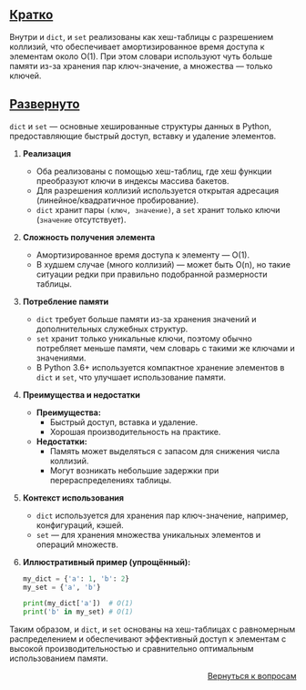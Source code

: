 ## <u>Кратко</u>

Внутри и `dict`, и `set` реализованы как хеш-таблицы с разрешением коллизий, что обеспечивает амортизированное время
доступа к элементам около O(1). При этом словари используют чуть больше памяти из-за хранения пар ключ-значение, а
множества — только ключей.

## <u>Развернуто</u>

`dict` и `set` — основные хешированные структуры данных в Python, предоставляющие быстрый доступ, вставку и удаление
элементов.

1. **Реализация**
    - Оба реализованы с помощью хеш-таблиц, где хеш функции преобразуют ключи в индексы массива бакетов.
    - Для разрешения коллизий используется открытая адресация (линейное/квадратичное пробирование).
    - `dict` хранит пары `(ключ, значение)`, а `set` хранит только ключи (`значение` отсутствует).

2. **Сложность получения элемента**
    - Амортизированное время доступа к элементу — O(1).
    - В худшем случае (много коллизий) — может быть O(n), но такие ситуации редки при правильно подобранной размерности
      таблицы.

3. **Потребление памяти**
    - `dict` требует больше памяти из-за хранения значений и дополнительных служебных структур.
    - `set` хранит только уникальные ключи, поэтому обычно потребляет меньше памяти, чем словарь с такими же ключами и
      значениями.
    - В Python 3.6+ используется компактное хранение элементов в `dict` и `set`, что улучшает использование памяти.

4. **Преимущества и недостатки**
    - **Преимущества:**
        - Быстрый доступ, вставка и удаление.
        - Хорошая производительность на практике.
    - **Недостатки:**
        - Память может выделяться с запасом для снижения числа коллизий.
        - Могут возникать небольшие задержки при перераспределениях таблицы.

5. **Контекст использования**
    - `dict` используется для хранения пар ключ-значение, например, конфигураций, кэшей.
    - `set` — для хранения множества уникальных элементов и операций множеств.

6. **Иллюстративный пример (упрощённый):**
    ```python
    my_dict = {'a': 1, 'b': 2}
    my_set = {'a', 'b'}
 
    print(my_dict['a'])  # O(1)
    print('b' in my_set) # O(1)
    ```

Таким образом, и `dict`, и `set` основаны на хеш-таблицах с равномерным распределением и обеспечивают эффективный доступ
к элементам с высокой производительностью и сравнительно оптимальным использованием памяти.

<div align="right">

[Вернуться к вопросам](../Вопросы.md)

</div>
